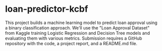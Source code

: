 # loan-predictor-kcbf
This project builds a machine learning model to predict loan approval using a binary classification approach. We'll use the "Loan Approval Dataset" from Kaggle training Logistic Regression and Decision Tree models and evaluating them with various metrics. Submission requires a GitHub repository with the code, a project report, and a README.md file.
